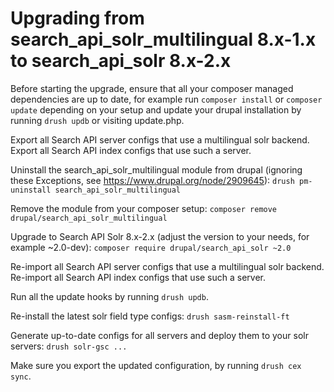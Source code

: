 Upgrading from search_api_solr_multilingual 8.x-1.x to search_api_solr 8.x-2.x
==============================================================================

Before starting the upgrade, ensure that all your composer managed dependencies
are up to date, for example run `composer install` or `composer update`
depending on your setup and update your drupal installation by running
`drush updb` or visiting update.php.

Export all Search API server configs that use a multilingual solr backend.
Export all Search API index configs that use such a server.

Uninstall the search_api_solr_multilingual module from drupal (ignoring these
Exceptions, see https://www.drupal.org/node/2909645):
  `drush pm-uninstall search_api_solr_multilingual`

Remove the module from your composer setup:
  `composer remove drupal/search_api_solr_multilingual`

Upgrade to Search API Solr 8.x-2.x (adjust the version to your needs, for
example ~2.0-dev):
  `composer require drupal/search_api_solr ~2.0`

Re-import all Search API server configs that use a multilingual solr backend.
Re-import all Search API index configs that use such a server.

Run all the update hooks by running `drush updb`.

Re-install the latest solr field type configs:
  `drush sasm-reinstall-ft`

Generate up-to-date configs for all servers and deploy them to your solr
servers:
  `drush solr-gsc ...`

Make sure you export the updated configuration, by running `drush cex sync`.
